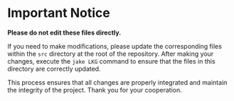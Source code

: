# Important Notice

**Please do not edit these files directly.**

If you need to make modifications, please update the corresponding files within the `src` directory at the root of the repository. After making your changes, execute the `jake LKG` command to ensure that the files in this directory are correctly updated.

This process ensures that all changes are properly integrated and maintain the integrity of the project. Thank you for your cooperation.
